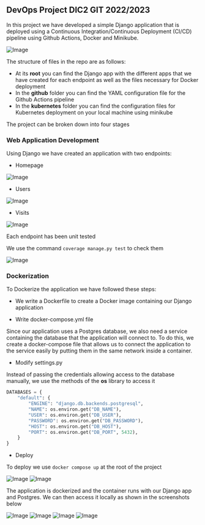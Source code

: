 ## DevOps Project DIC2 GIT 2022/2023

In this project we have developed a simple Django application that is deployed using a Continuous Integration/Continuous Deployment (CI/CD) pipeline using Github Actions, Docker and Minikube.

![Image](https://blog.cellenza.com/wp-content/uploads/2021/06/schemas_Plan-de-travail-1.png)

The structure of files in the repo are as follows:
- At its **root** you can find the Django app with the different apps that we have created for each endpoint as well as the files necessary for Docker deployment
- In the **github** folder you can find the YAML configuration file for the Github Actions pipeline
- In the **kubernetes** folder you can find the configuration files for Kubernetes deployment on your local machine using minikube

The project can be broken down into four stages

### Web Application Development

Using Django we have created an application with two endpoints:

- Homepage

![Image](https://i.ibb.co/DkJw89g/test3.png)

- Users

![Image](https://i.ibb.co/3cgGwq9/test.png)

- Visits

![Image](https://i.ibb.co/NrvDwH7/test1.png)

Each endpoint has been unit tested

We use the command `coverage manage.py test` to check them

![Image](https://i.ibb.co/7QYcxb9/test2.png)

### Dockerization

To Dockerize the application we have followed these steps:

- We write a Dockerfile to create a Docker image containing our Django application

- Write docker-compose.yml file

Since our application uses a Postgres database, we also need a service containing the database that the application will connect to.
To do this, we create a docker-compose file that allows us to connect the application to the service easily by putting them in the same network inside a container.

- Modify settings.py

Instead of passing the credentials allowing access to the database manually, we use the methods of the **os** library to access it

```python
DATABASES = {
    "default": {
        "ENGINE": "django.db.backends.postgresql",
        "NAME": os.environ.get("DB_NAME"),
        "USER": os.environ.get("DB_USER"),
        "PASSWORD": os.environ.get("DB_PASSWORD"),
        "HOST": os.environ.get("DB_HOST"),
        "PORT": os.environ.get("DB_PORT", 5432),
    }
}
```

- Deploy

To deploy we use `docker compose up` at the root of the project

![Image](https://i.ibb.co/9gK35Yx/test4.png)
![Image](https://i.ibb.co/gFmMcfc/test5.png)

The application is dockerized and the container runs with our Django app and Postgres. We can then access it locally as shown in the screenshots below

![Image](https://i.ibb.co/2gC138F/test6.png)
![Image](https://i.ibb.co/RjMFLGp/test7.png)
![Image](https://i.ibb.co/h98tXDP/test8.png)
![Image](https://i.ibb.co/tPBhNj9/test9.png)
